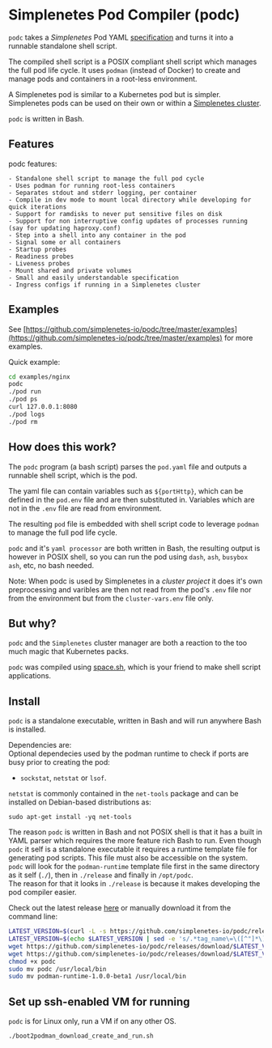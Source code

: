 # Simplenetes Pod Compiler (podc)

`podc` takes a _Simplenetes_ Pod YAML [specification](PODSPEC.md) and turns it into a runnable standalone shell script.

The compiled shell script is a POSIX compliant shell script which manages the full pod life cycle. It uses `podman` (instead of Docker) to create and manage pods and containers in a root-less environment.

A Simplenetes pod is similar to a Kubernetes pod but is simpler. Simplenetes pods can be used on their own or within a [Simplenetes cluster](https://github.com/simplenetes-io/simplenetes).

`podc` is written in Bash.

## Features
podc features:

    - Standalone shell script to manage the full pod cycle
    - Uses podman for running root-less containers
    - Separates stdout and stderr logging, per container
    - Compile in dev mode to mount local directory while developing for quick iterations
    - Support for ramdisks to never put sensitive files on disk
    - Support for non interruptive config updates of processes running (say for updating haproxy.conf)
    - Step into a shell into any container in the pod
    - Signal some or all containers
    - Startup probes
    - Readiness probes
    - Liveness probes
    - Mount shared and private volumes
    - Small and easily understandable specification
    - Ingress configs if running in a Simplenetes cluster

## Examples

See [https://github.com/simplenetes-io/podc/tree/master/examples](https://github.com/simplenetes-io/podc/tree/master/examples) for more examples.

Quick example:  
```sh
cd examples/nginx
podc
./pod run
./pod ps
curl 127.0.0.1:8080
./pod logs
./pod rm
```

## How does this work?
The `podc` program (a bash script) parses the `pod.yaml` file and outputs a runnable shell script, which is the pod.

The yaml file can contain variables such as `${portHttp}`, which can be defined in the `pod.env` file and are then substituted in. Variables which are not in the `.env` file are read from environment.

The resulting `pod` file is embedded with shell script code to leverage `podman` to manage the full pod life cycle.

`podc` and it's `yaml processor` are both written in Bash, the resulting output is however in POSIX shell, so you can run the pod using `dash`, `ash`, `busybox ash`, etc, no bash needed.

Note: When podc is used by Simplenetes in a _cluster project_ it does it's own preprocessing and varibles are then not read from the pod's `.env` file nor from the environment but from the `cluster-vars.env` file only.

## But why?
`podc` and the `Simplenetes` cluster manager are both a reaction to the too much magic that Kubernetes packs.

`podc` was compiled using [space.sh](https://github.com/space-sh/space), which is your friend to make shell script applications.

## Install
`podc` is a standalone executable, written in Bash and will run anywhere Bash is installed.

Dependencies are:  
Optional dependecies used by the podman runtime to check if ports are busy prior to creating the pod:  
- `sockstat`, `netstat` or `lsof`.

`netstat` is commonly contained in the `net-tools` package and can be installed on Debian-based distributions as:  
```
sudo apt-get install -yq net-tools
```

The reason `podc` is written in Bash and not POSIX shell is that it has a built in YAML parser which requires the more feature rich Bash to run.
Even though `podc` it self is a standalone executable it requires a runtime template file for generating pod scripts. This file must also be accessible on the system.  
`podc` will look for the `podman-runtime` template file first in the same directory as it self (`./`), then in `./release` and finally in `/opt/podc`.  
The reason for that it looks in `./release` is because it makes developing the pod compiler easier.  

Check out the latest release [here](https://github.com/simplenetes-io/podc/releases/latest) or manually download it from the command line:
```sh
LATEST_VERSION=$(curl -L -s https://github.com/simplenetes-io/podc/releases/latest)
LATEST_VERSION=$(echo $LATEST_VERSION | sed -e 's/.*tag_name\=\([^"]*\)\&.*/\1/')
wget https://github.com/simplenetes-io/podc/releases/download/$LATEST_VERSION/podc
wget https://github.com/simplenetes-io/podc/releases/download/$LATEST_VERSION/podman-runtime-1.0.0-beta1
chmod +x podc
sudo mv podc /usr/local/bin
sudo mv podman-runtime-1.0.0-beta1 /usr/local/bin
```

## Set up ssh-enabled VM for running
`podc` is for Linux only, run a VM if on any other OS.

```sh
./boot2podman_download_create_and_run.sh
```
